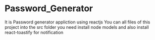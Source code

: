 # Password_Generator
It is Password generator appliction using reactjs
You can all files of this project into the src folder
you need install node models 
and also install react-toastify for notification
